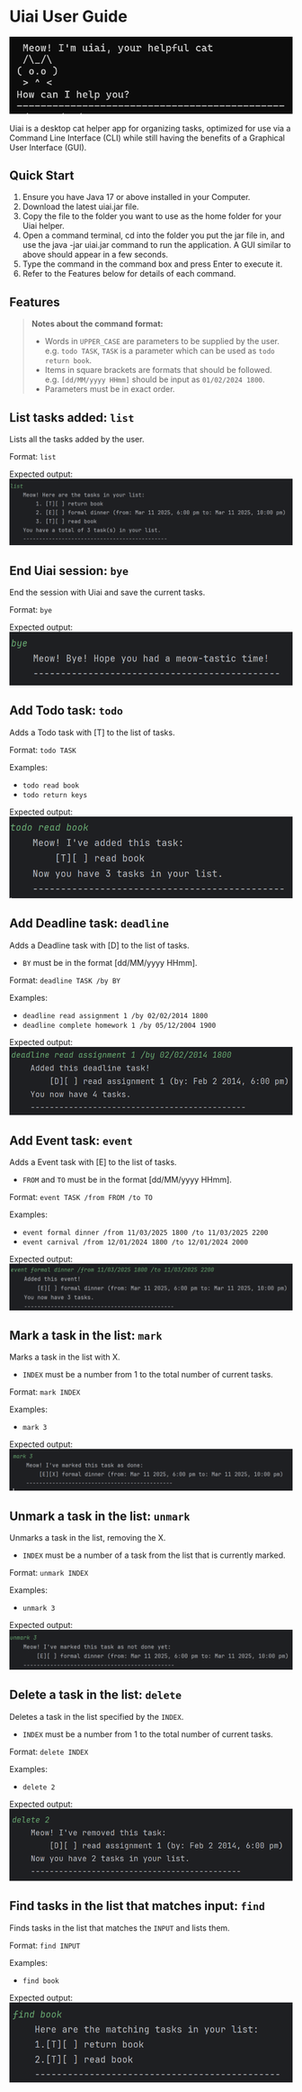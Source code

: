 # Uiai User Guide

![img.png](images/img.png)

Uiai is a desktop cat helper app for organizing tasks, optimized for use via a Command Line Interface (CLI) while still having the benefits of a Graphical User Interface (GUI).

## Quick Start

1. Ensure you have Java 17 or above installed in your Computer.
2. Download the latest uiai.jar file.
3. Copy the file to the folder you want to use as the home folder for your Uiai helper.
4. Open a command terminal, cd into the folder you put the jar file in, and use the java -jar uiai.jar command to run the application.
   A GUI similar to above should appear in a few seconds.
5. Type the command in the command box and press Enter to execute it.
6. Refer to the Features below for details of each command.


## Features
> **Notes about the command format:**
> - Words in `UPPER_CASE` are parameters to be supplied by the user.\
> e.g. `todo TASK`, `TASK` is a parameter which can be used as `todo return book`.
> - Items in square brackets are formats that should be followed.\
>  e.g. `[dd/MM/yyyy HHmm]` should be input as `01/02/2024 1800`.
> - Parameters must be in exact order.


## List tasks added: `list`
Lists all the tasks added by the user.

Format: `list`

Expected output:\
![img_9.png](images/img_9.png)

## End Uiai session: `bye`
End the session with Uiai and save the current tasks.

Format: `bye`

Expected output:\
![img_10.png](images/img_10.png)

## Add Todo task: `todo`
Adds a Todo task with [T] to the list of tasks.

Format: `todo TASK`

Examples:
- `todo read book`
- `todo return keys`

Expected output:\
![img_2.png](images/img_2.png)

## Add Deadline task: `deadline`
Adds a Deadline task with [D] to the list of tasks.
- `BY` must be in the format [dd/MM/yyyy HHmm].

Format: `deadline TASK /by BY`

Examples:
- `deadline read assignment 1 /by 02/02/2014 1800`
- `deadline complete homework 1 /by 05/12/2004 1900`

Expected output:\
![img_1.png](images/img_1.png)

## Add Event task: `event`
Adds a Event task with [E] to the list of tasks.
- `FROM` and  `TO` must be in the format [dd/MM/yyyy HHmm].

Format: `event TASK /from FROM /to TO`

Examples: 
- `event formal dinner /from 11/03/2025 1800 /to 11/03/2025 2200`
- `event carnival /from 12/01/2024 1800 /to 12/01/2024 2000`

Expected output:\
![img_4.png](images/img_4.png)

## Mark a task in the list: `mark`
Marks a task in the list with X.
- `INDEX` must be a number from 1 to the total number of current tasks.

Format: `mark INDEX`

Examples: 
- `mark 3`

Expected output:\
![img_5.png](images/img_5.png)

## Unmark a task in the list: `unmark`
Unmarks a task in the list, removing the X.
- `INDEX` must be a number of a task from the list that is currently marked.

Format: `unmark INDEX`

Examples: 
- `unmark 3`

Expected output:\
![img_6.png](images/img_6.png)

## Delete a task in the list: `delete`
Deletes a task in the list specified by the `INDEX`.
- `INDEX` must be a number from 1 to the total number of current tasks.

Format: `delete INDEX`

Examples: 
- `delete 2`

Expected output:\
![img_7.png](images/img_7.png)

## Find tasks in the list that matches input: `find`
Finds tasks in the list that matches the `INPUT` and lists them.

Format: `find INPUT`

Examples: 
- `find book`

Expected output:\
![img_8.png](images/img_8.png)
